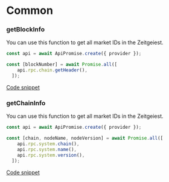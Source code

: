 # Common

### getBlockInfo

You can use this function to get all market IDs in the Zeitgeiest.

```typescript
const api = await ApiPromise.create({ provider });

const [blockNumber] = await Promise.all([
    api.rpc.chain.getHeader(),
  ]);
```
[Code snippet](./getBlockInfo.ts)


### getChainInfo

You can use this function to get all market IDs in the Zeitgeiest.

```typescript
const api = await ApiPromise.create({ provider });

const [chain, nodeName, nodeVersion] = await Promise.all([
    api.rpc.system.chain(),
    api.rpc.system.name(),
    api.rpc.system.version(),
  ]);
```
[Code snippet](./getChainInfo.ts)

